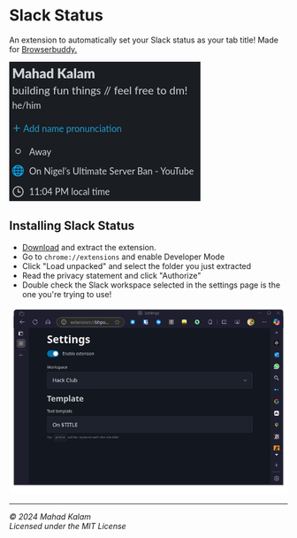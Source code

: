 # Slack Status

An extension to automatically set your Slack status as your tab title! Made for [Browserbuddy.](https://browserbuddy.hackclub.com)

[![image](./.github/example.png)](https://raw.githubusercontent.com/SkyfallWasTaken/slack-status/refs/heads/main/.github/example.png)

## Installing Slack Status

- [Download](https://github.com/SkyfallWasTaken/slack-status/archive/refs/heads/main.zip) and extract the extension.
- Go to `chrome://extensions` and enable Developer Mode
- Click "Load unpacked" and select the folder you just extracted
- Read the privacy statement and click "Authorize"
- Double check the Slack workspace selected in the settings page is the one you're trying to use!

[![image](./.github/settingsPage.png)](https://raw.githubusercontent.com/SkyfallWasTaken/slack-status/refs/heads/main/.github/settingsPage.png)

---

_© 2024 Mahad Kalam_<br>
_Licensed under the MIT License_
